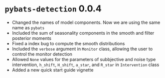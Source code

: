 # `pybats-detection` 0.0.4

  - Changed the names of model components. Now we are using the same name as `pybats`
  - Included the sum of seasonality components in the smooth and filter posterior moments
  - Fixed a index bug to compute the smooth distributions
  - Included the `verbose` argument in `Monitor` class, allowing the user to control the monitor detection
  - Allowed `None` values for the parameters of subbjective and noise type intervention, `h_shift`, `H_shift`, `a_star`, and `R_star` in `Intervention` class
  - Added a new quick start guide vignette
